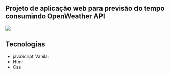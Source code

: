 ## Projeto de aplicação web para previsão do tempo consumindo OpenWeather API

<img src=".assets/print.png">

## Tecnologias

- javaScript Vanila;
- Html
- Css
